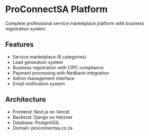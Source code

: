 # ProConnectSA Platform

Complete professional service marketplace platform with business registration system.

## Features
- Service marketplace (6 categories)
- Lead generation system
- Business registration with CIPC compliance
- Payment processing with Nedbank integration
- Admin management interface
- Email notification system

## Architecture
- Frontend: Next.js on Vercel
- Backend: Django on Hetzner
- Database: PostgreSQL
- Domain: proconnectsa.co.za
